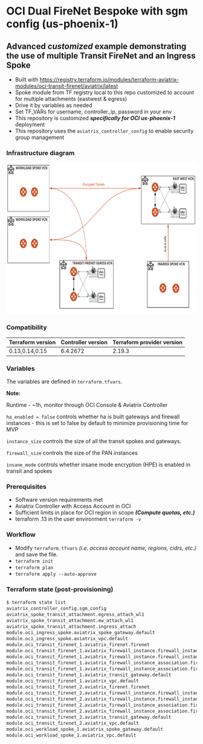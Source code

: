 # OCI Dual FireNet Bespoke with sgm config (us-phoenix-1)

##  Advanced **_customized_** example demonstrating the use of multiple Transit FireNet and an Ingress Spoke

- Built with https://registry.terraform.io/modules/terraform-aviatrix-modules/oci-transit-firenet/aviatrix/latest
- Spoke module from TF registry local to this repo customized to account for multiple attachments (eastwest & egress)
- Drive it by variables as needed
- Set TF_VARs for username, controller_ip, password in your env
- This repository is customized **_specifically for OCI us-phoenix-1_** deployment
- This repository uses the ```aviatrix_controller_config``` to enable security group management
  

### Infrastructure diagram

<img src="img/oci-dual-transit-firenet-example.png" height="400">

### Compatibility
Terraform version | Controller version | Terraform provider version
:--- | :--- | :---
0.13,0.14,0.15 | 6.4.2672 | 2.19.3


### Variables

The variables are defined in ```terraform.tfvars```.

**Note:** 

Runtime - ~1h, monitor through OCI Console & Aviatrix Controller

```ha_enabled = false``` controls whether ha is built gateways and firewall instances - this is set to false by default to minimize provisioning time for MVP

```instance_size``` controls the size of all the transit spokes and gateways. 

```firewall_size``` controls the size of the PAN instances

```insane_mode``` controls whether insane mode encryption (HPE) is enabled in transit and spokes

### Prerequisites

- Software version requirements met
- Aviatrix Controller with Access Account in OCI
- Sufficient limits in place for OCI region in scope **_(Compute quotas, etc.)_**
- terraform .13 in the user environment ```terraform -v``` 

### Workflow

- Modify ```terraform.tfvars``` _(i.e. access account name, regions, cidrs, etc.)_ and save the file.
- ```terraform init```
- ```terraform plan```
- ```terraform apply --auto-approve```

### Terraform state (post-provisioning)

```
$ terraform state list
aviatrix_controller_config.sgm_config
aviatrix_spoke_transit_attachment.egress_attach_wl1
aviatrix_spoke_transit_attachment.ew_attach_wl1
aviatrix_spoke_transit_attachment.ingress_attach
module.oci_ingress_spoke.aviatrix_spoke_gateway.default
module.oci_ingress_spoke.aviatrix_vpc.default
module.oci_transit_firenet_1.aviatrix_firenet.firenet
module.oci_transit_firenet_1.aviatrix_firewall_instance.firewall_instance_1[0]
module.oci_transit_firenet_1.aviatrix_firewall_instance.firewall_instance_2[0]
module.oci_transit_firenet_1.aviatrix_firewall_instance_association.firenet_instance1[0]
module.oci_transit_firenet_1.aviatrix_firewall_instance_association.firenet_instance2[0]
module.oci_transit_firenet_1.aviatrix_transit_gateway.default
module.oci_transit_firenet_1.aviatrix_vpc.default
module.oci_transit_firenet_2.aviatrix_firenet.firenet
module.oci_transit_firenet_2.aviatrix_firewall_instance.firewall_instance_1[0]
module.oci_transit_firenet_2.aviatrix_firewall_instance.firewall_instance_2[0]
module.oci_transit_firenet_2.aviatrix_firewall_instance_association.firenet_instance1[0]
module.oci_transit_firenet_2.aviatrix_firewall_instance_association.firenet_instance2[0]
module.oci_transit_firenet_2.aviatrix_transit_gateway.default
module.oci_transit_firenet_2.aviatrix_vpc.default
module.oci_workload_spoke_1.aviatrix_spoke_gateway.default
module.oci_workload_spoke_1.aviatrix_vpc.default
```

